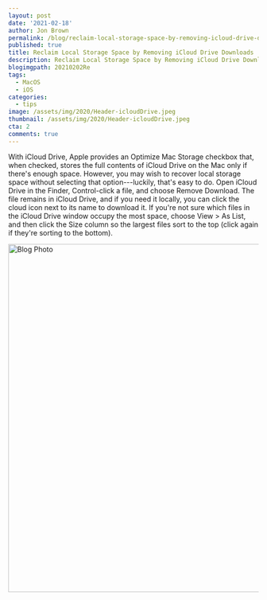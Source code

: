 ```yaml
---
layout: post
date: '2021-02-18'
author: Jon Brown
permalink: /blog/reclaim-local-storage-space-by-removing-icloud-drive-downloads/
published: true
title: Reclaim Local Storage Space by Removing iCloud Drive Downloads
description: Reclaim Local Storage Space by Removing iCloud Drive Downloads
blogimgpath: 20210202Re
tags:
  - MacOS
  - iOS
categories:
  - tips
image: /assets/img/2020/Header-icloudDrive.jpeg
thumbnail: /assets/img/2020/Header-icloudDrive.jpeg
cta: 2
comments: true
---
```

With iCloud Drive, Apple provides an Optimize Mac Storage checkbox that,
when checked, stores the full contents of iCloud Drive on the Mac only
if there's enough space. However, you may wish to recover local storage
space without selecting that option---luckily, that's easy to do. Open
iCloud Drive in the Finder, Control-click a file, and choose Remove
Download. The file remains in iCloud Drive, and if you need it locally,
you can click the cloud icon next to its name to download it. If you're
not sure which files in the iCloud Drive window occupy the most space,
choose View \> As List, and then click the Size column so the largest
files sort to the top (click again if they're sorting to the bottom).

<img alt="Blog Photo" src="{{ site.site_cdn }}/assets/img/blog/2020/20210202Re/image2.png" class="img-fluid rounded m-2" width="700" />